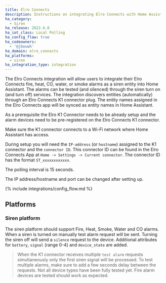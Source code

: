 ```yaml
---
title: Elro Connects
description: Instructions on integrating Elro Connects with Home Assistant.
ha_category:
  - Siren
ha_release: 2022.6.0
ha_iot_class: Local Polling
ha_config_flow: true
ha_codeowners:
  - '@jbouwh'
ha_domain: elro_connects
ha_platforms:
  - siren
ha_integration_type: integration
---
```


The Elro Connects integration will allow users to integrate their Elro Connects fire, heat, CO, water, or smoke alarms as a siren entity into Home Assistant. The alarms can be tested (and silenced) through the siren turn on (and turn off) services. The integration discovers entities (automatically) through an Elro Connects K1 connector plug. The entity names assigned in the Elro Connects app will be synced as entity names in Home Assistant.

As a prerequisite the Elro K1 Connector needs to be already setup and the alarm devices need to be pre-registered on the Elro Connects K1 connector.

Make sure the K1 connector connects to a Wi-Fi network where Home Assistant has access.

During setup you will need the `IP-address` (or `hostname`) assigned to the K1 connector and the `connector ID`. This connector ID can be found in the Elro Connects App at `Home -> Settings -> Current connector`. The connector ID has the format `ST_xxxxxxxxxxxx`.

The polling interval is 15 seconds.

The IP address/hostname and port can be changed after setting up.

{% include integrations/config_flow.md %}

## Platforms

### Siren platform

The siren platform should support Fire, Heat, Smoke, Water and CO alarms.
When a siren is turned on manually test alarm request will be sent. Turning the siren off will send a `silence` request to the device.
Additional attributes for `battery`, `signal` (range 0-4) and `device_state` are added.

> When the K1 connector receives multiple `test alarm` requests simultaneously only the first siren signal will be processed. To test multiple alarms, make sure to add a few seconds delay between the requests.
> Not all device types have been fully tested yet. Fire alarm devices are tested should work as expected.
